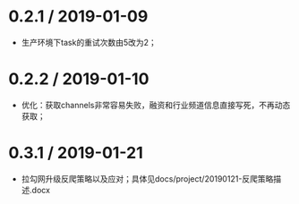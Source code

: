 0.2.1 / 2019-01-09
======================
*   生产环境下task的重试次数由5改为2；

0.2.2 / 2019-01-10
======================
*   优化：获取channels非常容易失败，融资和行业频道信息直接写死，不再动态获取；

0.3.1 / 2019-01-21
======================
*   拉勾网升级反爬策略以及应对；具体见docs/project/20190121-反爬策略描述.docx
